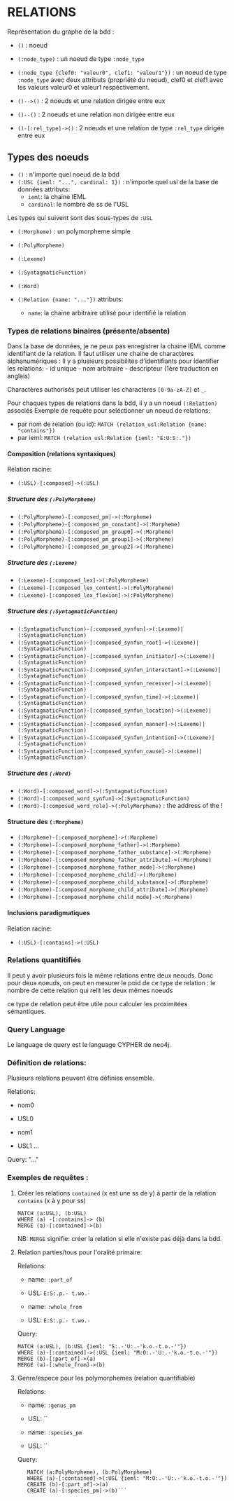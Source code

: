 # RELATIONS

Représentation du graphe de la bdd :
 - `()` : noeud
 - `(:node_type)` : un noeud de type `:node_type`
 - `(:node_type {clef0: "valeur0", clef1: "valeur1"})` : un noeud de type `:node_type` avec deux attributs (propriété du neoud), clef0 et clef1 avec les valeurs valeur0 et valeur1 respéctivement.

 - `()-->()` : 2 noeuds et une relation dirigée entre eux
 - `()--()` : 2 noeuds et une relation non dirigée entre eux
 - `()-[:rel_type]->()` : 2 noeuds et une relation de type `:rel_type` dirigée entre eux



## Types des noeuds


 - `()` : n'importe quel noeud de la bdd
 - `(:USL {ieml: "...", cardinal: 1})` : n'importe quel usl de la base de données
    attributs:
     - `ieml`: la chaine IEML
     - `cardinal`: le nombre de ss de l'USL
     
Les types qui suivent sont des sous-types de `:USL` 
 - `(:Morpheme)` : un polymorpheme simple
 - `(:PolyMorpheme)`
 - `(:Lexeme)`
 - `(:SyntagmaticFunction)`
 - `(:Word)`

- `(:Relation {name: "..."})` 
    attributs:
     - `name`: la chaine arbitraire utilisé pour identifié la relation


### Types de relations binaires (présente/absente)


Dans la base de données, je ne peux pas enregistrer la chaine IEML comme identifiant de la relation.
Il faut utiliser une chaine de charactères alphanumériques : 
Il y a plusieurs possibilités d'identifiants pour identifier les relations:
    - id unique
    - nom arbitraire 
    - descripteur (1ère traduction en anglais)

Charactères authorisés peut utiliser les charactères `[0-9a-zA-Z]` et `_`.

Pour chaques types de relations dans la bdd, il y a un noeud `(:Relation)` associés
Exemple de requête pour seléctionner un noeud de relations:
 - par nom de relation (ou id): `MATCH (relation_usl:Relation {name: "contains"})`
 - par ieml: `MATCH (relation_usl:Relation {ieml: "E:U:S:."})`



#### Composition (relations syntaxiques)
Relation racine:

- `(:USL)-[:composed]->(:USL)`

##### Structure des `(:PolyMorpheme)`
- `(:PolyMorpheme)-[:composed_pm]->(:Morpheme)`
- `(:PolyMorpheme)-[:composed_pm_constant]->(:Morpheme)`
- `(:PolyMorpheme)-[:composed_pm_group0]->(:Morpheme)`
- `(:PolyMorpheme)-[:composed_pm_group1]->(:Morpheme)`
- `(:PolyMorpheme)-[:composed_pm_group2]->(:Morpheme)`

##### Structure des `(:Lexeme)`
- `(:Lexeme)-[:composed_lex]->(:PolyMorpheme)`
- `(:Lexeme)-[:composed_lex_content]->(:PolyMorpheme)`
- `(:Lexeme)-[:composed_lex_flexion]->(:PolyMorpheme)`

##### Structure des `(:SyntagmaticFunction)`
- `(:SyntagmaticFunction)-[:composed_synfun]->(:Lexeme)|(:SyntagmaticFunction)`
- `(:SyntagmaticFunction)-[:composed_synfun_root]->(:Lexeme)|(:SyntagmaticFunction)`
- `(:SyntagmaticFunction)-[:composed_synfun_initiator]->(:Lexeme)|(:SyntagmaticFunction)`
- `(:SyntagmaticFunction)-[:composed_synfun_interactant]->(:Lexeme)|(:SyntagmaticFunction)`
- `(:SyntagmaticFunction)-[:composed_synfun_receiver]->(:Lexeme)|(:SyntagmaticFunction)`
- `(:SyntagmaticFunction)-[:composed_synfun_time]->(:Lexeme)|(:SyntagmaticFunction)`
- `(:SyntagmaticFunction)-[:composed_synfun_location]->(:Lexeme)|(:SyntagmaticFunction)`
- `(:SyntagmaticFunction)-[:composed_synfun_manner]->(:Lexeme)|(:SyntagmaticFunction)`
- `(:SyntagmaticFunction)-[:composed_synfun_intention]->(:Lexeme)|(:SyntagmaticFunction)`
- `(:SyntagmaticFunction)-[:composed_synfun_cause]->(:Lexeme)|(:SyntagmaticFunction)`

##### Structure des `(:Word)`
- `(:Word)-[:composed_word]->(:SyntagmaticFunction)`
- `(:Word)-[:composed_word_synfun]->(:SyntagmaticFunction)`
- `(:Word)-[:composed_word_role]->(:PolyMorpheme)` : the address of the !

#### Structure des `(:Morpheme)`

- `(:Morpheme)-[:composed_morpheme]->(:Morpheme)`
- `(:Morpheme)-[:composed_morpheme_father]->(:Morpheme)`
- `(:Morpheme)-[:composed_morpheme_father_substance]->(:Morpheme)`
- `(:Morpheme)-[:composed_morpheme_father_attribute]->(:Morpheme)`
- `(:Morpheme)-[:composed_morpheme_father_mode]->(:Morpheme)`
- `(:Morpheme)-[:composed_morpheme_child]->(:Morpheme)`
- `(:Morpheme)-[:composed_morpheme_child_substance]->(:Morpheme)`
- `(:Morpheme)-[:composed_morpheme_child_attribute]->(:Morpheme)`
- `(:Morpheme)-[:composed_morpheme_child_mode]->(:Morpheme)`


#### Inclusions paradigmatiques

Relation racine:

 - `(:USL)-[:contains]->(:USL)`
 
 



### Relations quantitifiés
Il peut y avoir plusieurs fois la même relations entre deux neouds.
Donc pour deux noeuds, on peut en mesurer le poid de ce type de relation : le nombre de cette relation qui relit les deux mêmes noeuds

ce type de relation peut être utile pour calculer les proximitées sémantiques.


### Query Language

Le language de query est le language CYPHER de neo4j.


### Définition de relations:
Plusieurs relations peuvent être définies ensemble.

 Relations:
  - nom0
  - USL0
  
  - nom1
  - USL1 
  ...
  
  Query: "..." 



### Exemples de requêtes :

 1) Créer les relations `contained` (x est une ss de y) à partir de la relation `contains` (x à y pour ss)
 
    ```
    MATCH (a:USL), (b:USL)
    WHERE (a) -[:contains]-> (b)
    MERGE (a)-[:contained]->(b)  
      ```

    NB: `MERGE` signifie: créer la relation si elle n'existe pas déjà dans la bdd.
 2) Relation parties/tous pour l'oralité primaire:
    
    Relations:
     - name: `:part_of`
     - USL: `E:S:.p.- t.wo.-`
     
     - name: `:whole_from`
     - USL: `E:S:.p.- t.wo.-`
     
    Query:
    ```
    MATCH (a:USL), (b:USL {ieml: "S:.-'U:.-'k.o.-t.o.-'"})
    WHERE (a)-[:contained]->(:USL {ieml: "M:O:.-'U:.-'k.o.-t.o.-'"})
    MERGE (b)-[:part_of]->(a)
    MERGE (a)-[:whole_from]->(b)
    ```
 3) Genre/espece pour les polymorphemes (relation quantifiable)
 
    Relations:
     - name: `:genus_pm`
     - USL: ``
     
     - name: `:species_pm`
     - USL: ``
     
     Query:
     ```
        MATCH (a:PolyMorpheme), (b:PolyMorpheme)
        WHERE (a)-[:contained]->(:USL {ieml: "M:O:.-'U:.-'k.o.-t.o.-'"})
        CREATE (b)-[:part_of]->(a)
        CREATE (a)-[:species_pm]->(b)```
